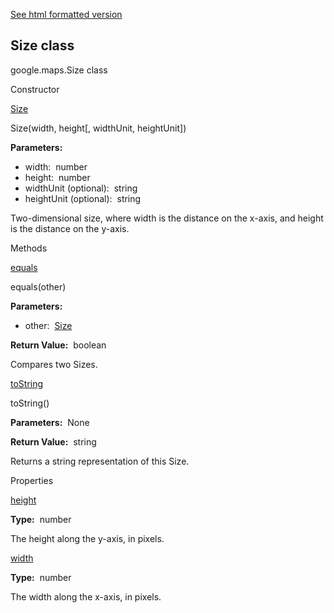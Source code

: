 [See html formatted version](https://huasofoundries.github.io/google-maps-documentation/Size.html)


Size class
----------

google.maps.Size class

Constructor

[Size](#Size.constructor)

Size(width, height\[, widthUnit, heightUnit\])

**Parameters:** 

*   width:  number
*   height:  number
*   widthUnit (optional):  string
*   heightUnit (optional):  string

Two-dimensional size, where width is the distance on the x-axis, and height is the distance on the y-axis.

Methods

[equals](#Size.equals)

equals(other)

**Parameters:** 

*   other:  [Size](Size.md)

**Return Value:**  boolean

Compares two Sizes.

[toString](#Size.toString)

toString()

**Parameters:**  None

**Return Value:**  string

Returns a string representation of this Size.

Properties

[height](#Size.height)

**Type:**  number

The height along the y-axis, in pixels.

[width](#Size.width)

**Type:**  number

The width along the x-axis, in pixels.